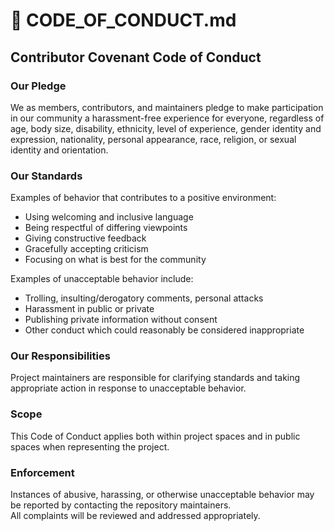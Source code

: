 # 📄 CODE_OF_CONDUCT.md  

## Contributor Covenant Code of Conduct  

### Our Pledge  
We as members, contributors, and maintainers pledge to make participation in our community a harassment-free experience for everyone, regardless of age, body size, disability, ethnicity, level of experience, gender identity and expression, nationality, personal appearance, race, religion, or sexual identity and orientation.  

### Our Standards  
Examples of behavior that contributes to a positive environment:  
- Using welcoming and inclusive language  
- Being respectful of differing viewpoints  
- Giving constructive feedback  
- Gracefully accepting criticism  
- Focusing on what is best for the community  

Examples of unacceptable behavior include:  
- Trolling, insulting/derogatory comments, personal attacks  
- Harassment in public or private  
- Publishing private information without consent  
- Other conduct which could reasonably be considered inappropriate  

### Our Responsibilities  
Project maintainers are responsible for clarifying standards and taking appropriate action in response to unacceptable behavior.  

### Scope  
This Code of Conduct applies both within project spaces and in public spaces when representing the project.  

### Enforcement  
Instances of abusive, harassing, or otherwise unacceptable behavior may be reported by contacting the repository maintainers.  
All complaints will be reviewed and addressed appropriately.  
